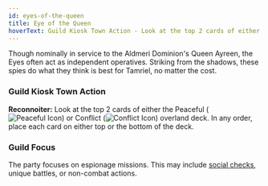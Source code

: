 ```yaml
---
id: eyes-of-the-queen
title: Eye of the Queen
hoverText: Guild Kiosk Town Action - Look at the top 2 cards of either the Peaceful (<img src="/icons/peaceful.svg" alt="Peaceful Icon" class="icon-svg" />) or Conflict (<img src="/icons/conflict.svg" alt="Conflict Icon" class="icon-svg" />) overland deck. In any order, place each card on either top or the bottom of the deck.
---
```


Though nominally in service to the Aldmeri Dominion's Queen Ayreen, the Eyes often act as independent operatives. Striking from the shadows, these spies do what they think is best for Tamriel, no matter the cost.

### Guild Kiosk Town Action

**Reconnoiter:** Look at the top 2 cards of either the Peaceful (<img src="/icons/peaceful.svg" alt="Peaceful Icon" class="icon-svg" />) or Conflict (<img src="/icons/conflict.svg" alt="Conflict Icon" class="icon-svg" />) overland deck. In any order, place each card on either top or the bottom of the deck.

### Guild Focus

The party focuses on espionage missions. This may include [social checks](/docs/campaign/day/encounter-phase/social-checks), unique battles, or non-combat actions.

